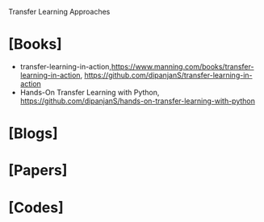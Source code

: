 Transfer Learning Approaches

# [Books]
+ transfer-learning-in-action,https://www.manning.com/books/transfer-learning-in-action, https://github.com/dipanjanS/transfer-learning-in-action
+ Hands-On Transfer Learning with Python, https://github.com/dipanjanS/hands-on-transfer-learning-with-python


# [Blogs]

# [Papers]

# [Codes]

